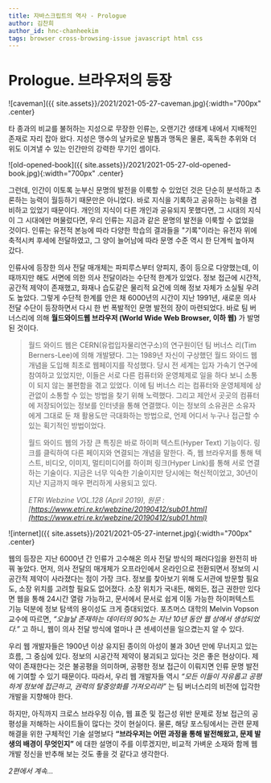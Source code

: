 ```yaml
---
title: 자바스크립트의 역사 - Prologue
author: 김찬희
author_id: hnc-chanheekim
tags: browser cross-browsing-issue javascript html css
---
```


# Prologue. 브라우저의 등장

![caveman]({{ site.assets}}/2021/2021-05-27-caveman.jpg){:width="700px" .center}

타 종과의 비교를 불허하는 지성으로 무장한 인류는, 오랜기간 생태계 내에서 지배적인 존재로 자리 잡아 왔다. 지성은 맹수의 날카로운 발톱과 맹독은 물론, 혹독한 추위와 더위도 이겨낼 수 있는 인간만의 강력한 무기인 셈이다.

![old-opened-book]({{ site.assets}}/2021/2021-05-27-old-opened-book.jpg){:width="700px" .center}

그런데, 인간이 이토록 눈부신 문명의 발전을 이룩할 수 있었던 것은 단순히 분석하고 추론하는 능력이 월등하기 때문만은 아니었다. 바로 지식을 기록하고 공유하는 능력을 겸비하고 있었기 때문이다. 개인의 지식이 다른 개인과 공유되지 못했다면, 그 시대의 지식이 그 시대에만 머물렀다면, 우리 인류는 지금과 같은 문명의 발전을 이룩할 수 없었을 것이다. 인류는 유전적 본능에 따라 다양한 학습의 결과들을 "기록"이라는 유전자 위에 축적시켜 후세에 전달하였고, 그 양이 늘어남에 따라 문명 수준 역시 한 단계씩 높아져 갔다.

인류사에 등장한 의사 전달 매개체는 파피루스부터 양피지, 종이 등으로 다양했는데, 이때까지만 해도 서면에 의한 의사 전달이라는 수단적 한계가 있었다. 정보 접근에 시간적, 공간적 제약이 존재했고, 화재나 습도같은 물리적 요건에 의해 정보 자체가 소실될 우려도 높았다. 그렇게 수단적 한계를 안은 채 6000년의 시간이 지난 1991년, 새로운 의사 전달 수단이 등장하면서 다시 한 번 폭발적인 문명 발전의 장이 마련되었다. 바로 팀 버너스리에 의해 __월드와이드웹 브라우저 (World Wide Web Browser, 이하 웹)__ 가 발명된 것이다.

> 월드 와이드 웹은 CERN(유럽입자물리연구소)의 연구원이던 팀 버너스 리(Tim Berners-Lee)에 의해 개발됐다. 그는 1989년 자신이 구상했던 월드 와이드 웹 개념을 도입해 최초로 웹페이지를 작성했다. 당시 전 세계는 입자 가속기 연구에 참여하고 있었지만, 이들은 서로 다른 컴퓨터와 운영체제로 일을 하다 보니 소통이 되지 않는 불편함을 겪고 있었다. 이에 팀 버너스 리는 컴퓨터와 운영체제에 상관없이 소통할 수 있는 방법을 찾기 위해 노력했다. 그리고 제안서 곳곳의 컴퓨터에 저장되어있는 정보를 인터넷을 통해 연결했다. 이는 정보의 소유권은 소유자에게 그대로 둔 채 활용도만 극대화하는 방법으로, 언제 어디서 누구나 접근할 수 있는 획기적인 방법이었다.
>
> 월드 와이드 웹의 가장 큰 특징은 바로 하이퍼 텍스트(Hyper Text) 기능이다. 링크를 클릭하여 다른 페이지와 연결되는 개념을 말한다. 즉, 웹 브라우저를 통해 텍스트, 비디오, 이미지, 멀티미디어를 하이퍼 링크(Hyper Link)를 통해 서로 연결하는 기술이다. 지금은 너무 익숙한 기술이지만 당시에는 혁신적이었고, 30년이 지난 지금까지 매우 편리하게 사용되고 있다.
>
> _ETRI Webzine VOL.128 (April 2019), 원문 : [https://www.etri.re.kr/webzine/20190412/sub01.html](https://www.etri.re.kr/webzine/20190412/sub01.html)_

![internet]({{ site.assets}}/2021/2021-05-27-internet.jpg){:width="700px" .center}

웹의 등장은 지난 6000년 간 인류가 고수해온 의사 전달 방식의 패러다임을 완전히 바꿔 놓았다. 먼저, 의사 전달의 매개체가 오프라인에서 온라인으로 전환되면서 정보의 시공간적 제약이 사라졌다는 점이 가장 크다. 정보를 찾아보기 위해 도서관에 방문할 필요도, 소장 위치를 고려할 필요도 없어졌다. 소장 위치가 국내든, 해외든, 접근 권한만 있다면 웹을 통해 24시간 열람 가능하고, 문서에서 문서로 쉽게 이동 가능한 하이퍼텍스트 기능 덕분에 정보 탐색의 용이성도 크게 증대되었다. 포츠머스 대학의 Melvin Vopson 교수에 따르면, _“오늘날 존재하는 데이터의 90%는 지난 10년 동안 웹 상에서 생성되었다.”_ 고 하니, 웹이 의사 전달 방식에 얼마나 큰 센세이션을 일으켰는지 알 수 있다.

우리 웹 개발자들은 1900년 이상 유지된 종이의 아성이 불과 30년 만에 무너지고 있는 흐름, 그 중심에 있다. 정보의 시공간적 제약이 붕괴되고 있다는 것은 좋은 현상이다. 제약이 존재한다는 것은 불공평을 의미하며, 공평한 정보 접근이 이뤄지면 인류 문명 발전에 기여할 수 있기 때문이다. 따라서, 우리 웹 개발자들 역시 _“모든 이들이 자유롭고 공평하게 정보에 접근하고, 권력의 탈중앙화를 가져오리라”_ 는 팀 버너스리의 비전에 입각한 개발을 지향해야 한다.

하지만, 아직까지 크로스 브라우징 이슈, 웹 표준 및 접근성 위반 문제로 정보 접근의 공평성을 저해하는 사이트들이 많다는 것이 현실이다. 물론, 해당 포스팅에서는 관련 문제 해결을 위한 구체적인 기술 설명보다 __“브라우저는 어떤 과정을 통해 발전해왔고, 문제 발생의 배경이 무엇인지”__ 에 대한 설명이 주를 이루겠지만, 비교적 가벼운 소재와 함께 웹 개발 정신을 반추해 보는 것도 좋을 것 같다고 생각한다.

_2편에서 계속..._